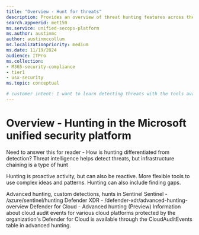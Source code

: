 ```yaml
---
title: "Overview - Hunt for threats"
description: Provides an overview of threat hunting features across the Microsoft unified security platform
search.appverid: met150
ms.service: unified-secops-platform
ms.author: austinmc
author: austinmccollum
ms.localizationpriority: medium
ms.date: 11/19/2024
audience: ITPro
ms.collection:
- M365-security-compliance
- tier1
- usx-security
ms.topic: conceptual

# customer intent: I want to learn detecting threats with the tools available in the Microsoft unified security platform. Get visiblity into, and disrupt attacks in real time across identities, endpoints, email, cloud apps, data in hybrid and multicloud environments
---
```


# Overview - Hunting in the Microsoft unified security platform

Need to answer this for reader - How is hunting differentiated from detection?
Threat intelligence helps detect threats, but infrastructure chaining is a type of hunt

Hunting is proactive activity, but can also be reactive. More flexible tools to use complex ideas and patterns. Hunting can also include finding gaps.

Advanced hunting, custom detections, hunts in Sentinel
Sentinel - /azure/sentinel/hunting
Defender XDR - /defender-xdr/advanced-hunting-overview
Defender for Cloud - Advanced hunting (Preview) Information about cloud audit events for various cloud platforms protected by the organization's Defender for Cloud is available through the CloudAuditEvents table in advanced hunting.
